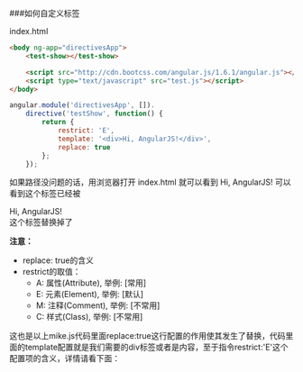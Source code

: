 ###如何自定义标签

index.html

```html
<body ng-app="directivesApp">
	<test-show></test-show>

	<script src="http://cdn.bootcss.com/angular.js/1.6.1/angular.js"></script>
	<script type="text/javascript" src="test.js"></script>
</body>
```

```javascript
angular.module('directivesApp', []).
	directive('testShow', function() {
		return {
			restrict: 'E',
			template: '<div>Hi, AngularJS!</div>',
			replace: true
		};
	});
```

如果路径没问题的话，用浏览器打开 index.html 就可以看到 Hi, AngularJS! 可以看到<test-show>这个标签已经被<div>Hi, AngularJS!</div>这个标签替换掉了

**注意：**
- replace: true的含义
- restrict的取值：
	- A: 属性(Attribute), 举例: <span test-show=""></span>    [常用]
	- E: 元素(Element), 举例: <test-show></test-show>         [默认]
	- M: 注释(Comment), 举例: <!-- -->                        [不常用]
	- C: 样式(Class), 举例: <span class="test-show"></span>   [不常用]

这也是以上mike.js代码里面replace:true这行配置的作用使其发生了替换，代码里面的template配置就是我们需要的div标签或者是内容，至于指令restrict:'E'这个配置项的含义，详情请看下面：